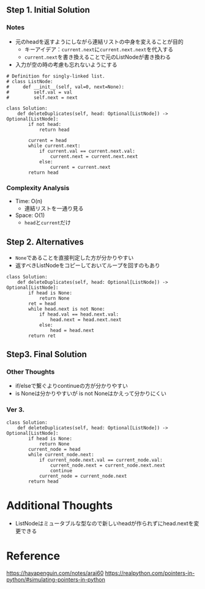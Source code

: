 ## Step 1. Initial Solution

### Notes
- 元のheadを返すようにしながら連結リストの中身を変えることが目的
  - キーアイデア：`current.next`に`current.next.next`を代入する
  - `current.next`を書き換えることで元のListNodeが書き換わる
- 入力が空の時の考慮も忘れないようにする
```
# Definition for singly-linked list.
# class ListNode:
#     def __init__(self, val=0, next=None):
#         self.val = val
#         self.next = next

class Solution:
    def deleteDuplicates(self, head: Optional[ListNode]) -> Optional[ListNode]:
        if not head:
            return head

        current = head
        while current.next:
            if current.val == current.next.val:
                current.next = current.next.next
            else:
                current = current.next
        return head

```

### Complexity Analysis

- Time: O(n)
    - 連結リストを一通り見る
- Space: O(1)
    - `head`と`current`だけ

## Step 2. Alternatives

- `None`であることを直接判定した方が分かりやすい
- 返すべきListNodeをコピーしておいてループを回すのもあり

```
class Solution:
    def deleteDuplicates(self, head: Optional[ListNode]) -> Optional[ListNode]:
        if head is None:
            return None
        ret = head
        while head.next is not None:
            if head.val == head.next.val:
                head.next = head.next.next
            else:
                head = head.next
        return ret

```

## Step3. Final Solution
### Other Thoughts
- if/elseで繋ぐよりcontinueの方が分かりやすい
- is Noneは分かりやすいが is not Noneはかえって分かりにくい

### Ver 3.
```Python3
class Solution:
    def deleteDuplicates(self, head: Optional[ListNode]) -> Optional[ListNode]:
        if head is None:
            return None
        current_node = head
        while current_node.next:
            if current_node.next.val == current_node.val:
                current_node.next = current_node.next.next
                continue
            current_node = current_node.next
        return head
```

# Additional Thoughts
- ListNodeはミュータブルな型なので新しいheadが作られずにhead.nextを変更できる

# Reference
https://hayapenguin.com/notes/arai60
https://realpython.com/pointers-in-python/#simulating-pointers-in-python

